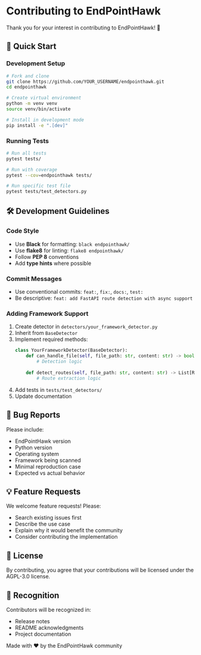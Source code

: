 # Contributing to EndPointHawk

Thank you for your interest in contributing to EndPointHawk! 🦅

## 🚀 Quick Start

### Development Setup

```bash
# Fork and clone
git clone https://github.com/YOUR_USERNAME/endpointhawk.git
cd endpointhawk

# Create virtual environment
python -m venv venv
source venv/bin/activate

# Install in development mode
pip install -e ".[dev]"
```

### Running Tests

```bash
# Run all tests
pytest tests/

# Run with coverage
pytest --cov=endpointhawk tests/

# Run specific test file
pytest tests/test_detectors.py
```

## 🛠️ Development Guidelines

### Code Style
- Use **Black** for formatting: `black endpointhawk/`
- Use **flake8** for linting: `flake8 endpointhawk/`
- Follow **PEP 8** conventions
- Add **type hints** where possible

### Commit Messages
- Use conventional commits: `feat:`, `fix:`, `docs:`, `test:`
- Be descriptive: `feat: add FastAPI route detection with async support`

### Adding Framework Support

1. Create detector in `detectors/your_framework_detector.py`
2. Inherit from `BaseDetector`
3. Implement required methods:
   ```python
   class YourFrameworkDetector(BaseDetector):
       def can_handle_file(self, file_path: str, content: str) -> bool:
           # Detection logic
           
       def detect_routes(self, file_path: str, content: str) -> List[RouteInfo]:
           # Route extraction logic
   ```
4. Add tests in `tests/test_detectors/`
5. Update documentation

## 🐛 Bug Reports

Please include:
- EndPointHawk version
- Python version
- Operating system
- Framework being scanned
- Minimal reproduction case
- Expected vs actual behavior

## 💡 Feature Requests

We welcome feature requests! Please:
- Search existing issues first
- Describe the use case
- Explain why it would benefit the community
- Consider contributing the implementation

## 📜 License

By contributing, you agree that your contributions will be licensed under the AGPL-3.0 license.

## 🙏 Recognition

Contributors will be recognized in:
- Release notes
- README acknowledgments
- Project documentation

Made with ❤️ by the EndPointHawk community
